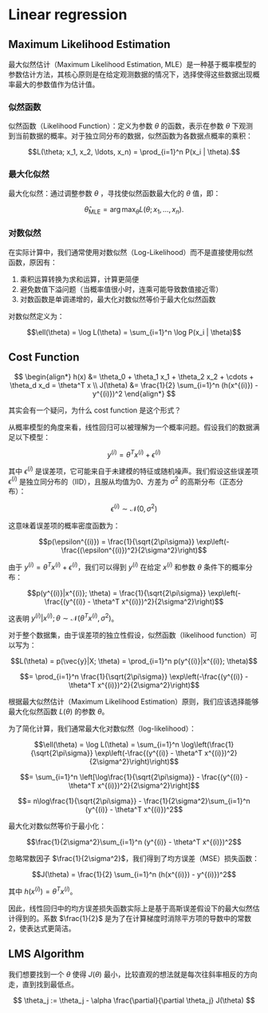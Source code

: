 # Linear regression 

## Maximum Likelihood Estimation

最大似然估计（Maximum Likelihood Estimation, MLE）是一种基于概率模型的参数估计方法，其核心原则是在给定观测数据的情况下，选择使得这些数据出现概率最大的参数值作为估计值。

### 似然函数

似然函数（Likelihood Function）：定义为参数 $\theta$ 的函数，表示在参数 $\theta$ 下观测到当前数据的概率。对于独立同分布的数据，似然函数为各数据点概率的乘积：

$$L(\theta; x_1, x_2, \ldots, x_n) = \prod_{i=1}^n P(x_i | \theta).$$

### 最大化似然

最大化似然：通过调整参数 $\theta$ ，寻找使似然函数最大化的 $\theta$ 值，即：

$$\hat{\theta}_{\text{MLE}} = \arg \max_{\theta} L(\theta; x_1, \ldots, x_n).$$

### 对数似然

在实际计算中，我们通常使用对数似然（Log-Likelihood）而不是直接使用似然函数，原因有：

1. 乘积运算转换为求和运算，计算更简便
2. 避免数值下溢问题（当概率值很小时，连乘可能导致数值接近零）
3. 对数函数是单调递增的，最大化对数似然等价于最大化似然函数

对数似然定义为：

$$\ell(\theta) = \log L(\theta) = \sum_{i=1}^n \log P(x_i | \theta)$$

## Cost Function

$$
\begin{align*}
h(x) &= \theta_0 + \theta_1 x_1 + \theta_2 x_2 + \cdots + \theta_d x_d = \theta^T x \\
J(\theta) &= \frac{1}{2} \sum_{i=1}^n (h(x^{(i)}) - y^{(i)})^2
\end{align*}
$$

其实会有一个疑问，为什么 cost function 是这个形式？

从概率模型的角度来看，线性回归可以被理解为一个概率问题。假设我们的数据满足以下模型：

$$y^{(i)} = \theta^T x^{(i)} + \epsilon^{(i)}$$

其中 $\epsilon^{(i)}$ 是误差项，它可能来自于未建模的特征或随机噪声。我们假设这些误差项 $\epsilon^{(i)}$ 是独立同分布的（IID），且服从均值为0、方差为 $\sigma^2$ 的高斯分布（正态分布）：

$$\epsilon^{(i)} \sim \mathcal{N}(0, \sigma^2)$$

这意味着误差项的概率密度函数为：

$$p(\epsilon^{(i)}) = \frac{1}{\sqrt{2\pi\sigma}} \exp\left(-\frac{(\epsilon^{(i)})^2}{2\sigma^2}\right)$$

由于 $y^{(i)} = \theta^T x^{(i)} + \epsilon^{(i)}$，我们可以得到 $y^{(i)}$ 在给定 $x^{(i)}$ 和参数 $\theta$ 条件下的概率分布：

$$p(y^{(i)}|x^{(i)}; \theta) = \frac{1}{\sqrt{2\pi\sigma}} \exp\left(-\frac{(y^{(i)} - \theta^T x^{(i)})^2}{2\sigma^2}\right)$$

这表明 $y^{(i)}|x^{(i)}; \theta \sim \mathcal{N}(\theta^T x^{(i)}, \sigma^2)$。

对于整个数据集，由于误差项的独立性假设，似然函数（likelihood function）可以写为：

$$L(\theta) = p(\vec{y}|X; \theta) = \prod_{i=1}^n p(y^{(i)}|x^{(i)}; \theta)$$

$$= \prod_{i=1}^n \frac{1}{\sqrt{2\pi\sigma}} \exp\left(-\frac{(y^{(i)} - \theta^T x^{(i)})^2}{2\sigma^2}\right)$$

根据最大似然估计（Maximum Likelihood Estimation）原则，我们应该选择能够最大化似然函数 $L(\theta)$ 的参数 $\theta$。

为了简化计算，我们通常最大化对数似然（log-likelihood）：

$$\ell(\theta) = \log L(\theta) = \sum_{i=1}^n \log\left(\frac{1}{\sqrt{2\pi\sigma}} \exp\left(-\frac{(y^{(i)} - \theta^T x^{(i)})^2}{2\sigma^2}\right)\right)$$

$$= \sum_{i=1}^n \left[\log\frac{1}{\sqrt{2\pi\sigma}} - \frac{(y^{(i)} - \theta^T x^{(i)})^2}{2\sigma^2}\right]$$

$$= n\log\frac{1}{\sqrt{2\pi\sigma}} - \frac{1}{2\sigma^2}\sum_{i=1}^n (y^{(i)} - \theta^T x^{(i)})^2$$

最大化对数似然等价于最小化：

$$\frac{1}{2\sigma^2}\sum_{i=1}^n (y^{(i)} - \theta^T x^{(i)})^2$$

忽略常数因子 $\frac{1}{2\sigma^2}$，我们得到了均方误差（MSE）损失函数：

$$J(\theta) = \frac{1}{2} \sum_{i=1}^n (h(x^{(i)}) - y^{(i)})^2$$

其中 $h(x^{(i)}) = \theta^T x^{(i)}$。

因此，线性回归中的均方误差损失函数实际上是基于高斯误差假设下的最大似然估计得到的。系数 $\frac{1}{2}$ 是为了在计算梯度时消除平方项的导数中的常数2，使表达式更简洁。

## LMS Algorithm

我们想要找到一个 $\theta$ 使得 $J(\theta)$ 最小，比较直观的想法就是每次往斜率相反的方向走，直到找到最低点。

$$
\theta_j := \theta_j - \alpha \frac{\partial}{\partial \theta_j} J(\theta)
$$

